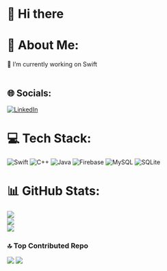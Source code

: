 # 👋 Hi there 
# 💫 About Me:
🔭 I’m currently working on Swift<br><br>


## 🌐 Socials:
[![LinkedIn](https://img.shields.io/badge/LinkedIn-%230077B5.svg?logo=linkedin&logoColor=white)](https://linkedin.com/in/https://www.linkedin.com/in/emir-ar%C4%B1kan-4630661b4/) 

# 💻 Tech Stack:
![Swift](https://img.shields.io/badge/swift-F54A2A?style=for-the-badge&logo=swift&logoColor=white) ![C++](https://img.shields.io/badge/c++-%2300599C.svg?style=for-the-badge&logo=c%2B%2B&logoColor=white) ![Java](https://img.shields.io/badge/java-%23ED8B00.svg?style=for-the-badge&logo=java&logoColor=white) ![Firebase](https://img.shields.io/badge/firebase-%23039BE5.svg?style=for-the-badge&logo=firebase) ![MySQL](https://img.shields.io/badge/mysql-%2300f.svg?style=for-the-badge&logo=mysql&logoColor=white) ![SQLite](https://img.shields.io/badge/sqlite-%2307405e.svg?style=for-the-badge&logo=sqlite&logoColor=white)
# 📊 GitHub Stats:
![](https://github-readme-stats.vercel.app/api?username=emirarikaan&theme=dark&hide_border=false&include_all_commits=false&count_private=false)<br/>
![](https://github-readme-streak-stats.herokuapp.com/?user=emirarikaan&theme=dark&hide_border=false)<br/>
![](https://github-readme-stats.vercel.app/api/top-langs/?username=emirarikaan&theme=dark&hide_border=false&include_all_commits=false&count_private=false&layout=compact)

### 🔝 Top Contributed Repo
![](https://github-contributor-stats.vercel.app/api?username=emirarikaan&limit=5&theme=dark&combine_all_yearly_contributions=true)
![](https://komarev.com/ghpvc/?username=your-github-emirarikaan)
<!-- Proudly created with GPRM ( https://gprm.itsvg.in ) -->
